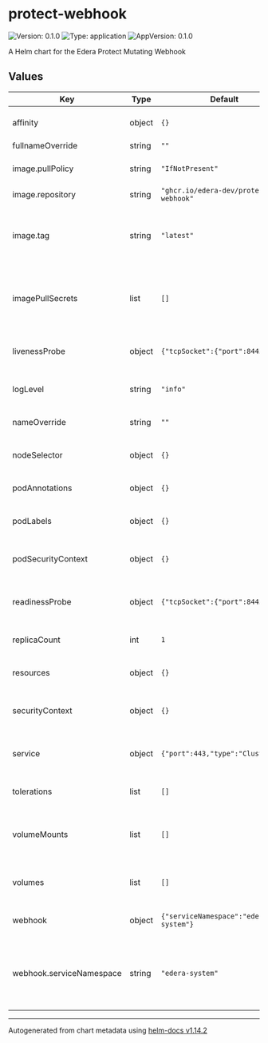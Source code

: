 # protect-webhook

![Version: 0.1.0](https://img.shields.io/badge/Version-0.1.0-informational?style=flat-square) ![Type: application](https://img.shields.io/badge/Type-application-informational?style=flat-square) ![AppVersion: 0.1.0](https://img.shields.io/badge/AppVersion-0.1.0-informational?style=flat-square)

A Helm chart for the Edera Protect Mutating Webhook

## Values

| Key | Type | Default | Description |
|-----|------|---------|-------------|
| affinity | object | `{}` | Webhook server affinity |
| fullnameOverride | string | `""` |  |
| image.pullPolicy | string | `"IfNotPresent"` | This sets the pull policy for images. |
| image.repository | string | `"ghcr.io/edera-dev/protect-webhook"` |  |
| image.tag | string | `"latest"` | Overrides the image tag whose default is the chart appVersion. |
| imagePullSecrets | list | `[]` | This is for the secretes for pulling an image from a private repository |
| livenessProbe | object | `{"tcpSocket":{"port":8443}}` | Webhook server liveness probe |
| logLevel | string | `"info"` | Webhook server log level |
| nameOverride | string | `""` | This is to override the chart name. |
| nodeSelector | object | `{}` | Webhook server node selector |
| podAnnotations | object | `{}` | Webhook server pod annotations |
| podLabels | object | `{}` | Webhook server pod labels |
| podSecurityContext | object | `{}` | Webhook server pod security context |
| readinessProbe | object | `{"tcpSocket":{"port":8443}}` | Webhook server readiness probe |
| replicaCount | int | `1` | Webhook server replica count |
| resources | object | `{}` | Webhook server resources |
| securityContext | object | `{}` | Webhook server security context |
| service | object | `{"port":443,"type":"ClusterIP"}` | Webhook server service definition |
| tolerations | list | `[]` | Webhook server tolerations |
| volumeMounts | list | `[]` | Webhook server additional volumes mounts |
| volumes | list | `[]` | Webhook server additional volumes |
| webhook | object | `{"serviceNamespace":"edera-system"}` | Mutating webhook configuration |
| webhook.serviceNamespace | string | `"edera-system"` | Mutating webhook configuration for webhook server service namespace |

----------------------------------------------
Autogenerated from chart metadata using [helm-docs v1.14.2](https://github.com/norwoodj/helm-docs/releases/v1.14.2)
